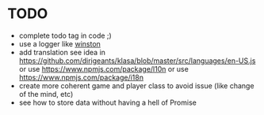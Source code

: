 # TODO

* complete todo tag in code ;)
* use a logger like [winston](https://github.com/winstonjs/winston)
* add translation see idea in https://github.com/dirigeants/klasa/blob/master/src/languages/en-US.js or use https://www.npmjs.com/package/l10n or use https://www.npmjs.com/package/i18n
* create more coherent game and player class to avoid issue (like change of the mind, etc)
* see how to store data without having a hell of Promise
